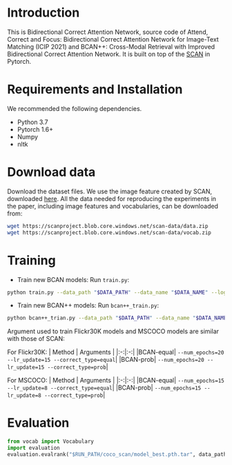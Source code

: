 # Introduction 
This is Bidirectional Correct Attention Network, source code of Attend, Correct and Focus: Bidirectional Correct Attention Network for Image-Text Matching (ICIP 2021) and BCAN++: Cross-Modal Retrieval with Improved Bidirectional Correct Attention Network.
It is built on top of the [SCAN](github.com/kuanghuei/SCAN) in Pytorch.
# Requirements and Installation
We recommended the following dependencies.
  - Python 3.7
  - Pytorch 1.6+
  - Numpy
  - nltk
# Download data
Download the dataset files. We use the image feature created by SCAN, downloaded [here](https://github.com/kuanghuei/SCAN). All the data needed for reproducing the experiments in the paper, including image features and vocabularies, can be downloaded from:
```bash
wget https://scanproject.blob.core.windows.net/scan-data/data.zip
wget https://scanproject.blob.core.windows.net/scan-data/vocab.zip 
```
# Training
- Train new BCAN models: Run `train.py`:
```bash
python train.py --data_path "$DATA_PATH" --data_name "$DATA_NAME" --logger_name "$LOGGER_NAME" --model_name "$MODEL_NAME"
```

- Train new BCAN++ models: Run `bcan++_train.py`:
```bash
python bcan++_trian.py --data_path "$DATA_PATH" --data_name "$DATA_NAME" --logger_name "$LOGGER_NAME" --model_name "$MODEL_NAME"
```

Argument used to train Flickr30K models and MSCOCO models are similar with those of SCAN:

For Flickr30K:
| Method | Arguments |
|:-:|:-:|
|BCAN-equal| `--num_epochs=20 --lr_update=15 --correct_type=equal`|
|BCAN-prob| `--num_epochs=20 --lr_update=15 --correct_type=prob`|

For MSCOCO:
| Method | Arguments |
|:-:|:-:|
|BCAN-equal| `--num_epochs=15 --lr_update=8 --correct_type=equal`|
|BCAN-prob| `--num_epochs=15 --lr_update=8 --correct_type=prob`|



# Evaluation
```python
from vocab import Vocabulary
import evaluation
evaluation.evalrank("$RUN_PATH/coco_scan/model_best.pth.tar", data_path="$DATA_PATH", split="test")
```
